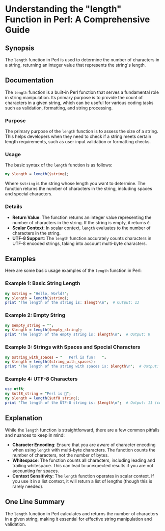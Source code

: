 <!--
Meta Description: # Understanding the "length" Function in Perl: A Comprehensive Guide ## Synopsis The `length` function in Perl is used to determine the number of char...
Meta Keywords: length, string, function, characters, perl
-->

# Understanding the "length" Function in Perl: A Comprehensive Guide

## Synopsis
The `length` function in Perl is used to determine the number of characters in a string, returning an integer value that represents the string's length.

## Documentation
The `length` function is a built-in Perl function that serves a fundamental role in string manipulation. Its primary purpose is to provide the count of characters in a given string, which can be useful for various coding tasks such as validation, formatting, and string processing.

### Purpose
The primary purpose of the `length` function is to assess the size of a string. This helps developers when they need to check if a string meets certain length requirements, such as user input validation or formatting checks.

### Usage
The basic syntax of the `length` function is as follows:

```perl
my $length = length($string);
```

Where `$string` is the string whose length you want to determine. The function returns the number of characters in the string, including spaces and special characters.

### Details
- **Return Value**: The function returns an integer value representing the number of characters in the string. If the string is empty, it returns `0`.
- **Scalar Context**: In scalar context, `length` evaluates to the number of characters in the string.
- **UTF-8 Support**: The `length` function accurately counts characters in UTF-8 encoded strings, taking into account multi-byte characters.

## Examples
Here are some basic usage examples of the `length` function in Perl:

### Example 1: Basic String Length
```perl
my $string = "Hello, World!";
my $length = length($string);
print "The length of the string is: $length\n";  # Output: 13
```

### Example 2: Empty String
```perl
my $empty_string = "";
my $length = length($empty_string);
print "The length of the empty string is: $length\n";  # Output: 0
```

### Example 3: Strings with Spaces and Special Characters
```perl
my $string_with_spaces = "   Perl is fun!   ";
my $length = length($string_with_spaces);
print "The length of the string with spaces is: $length\n";  # Output: 15
```

### Example 4: UTF-8 Characters
```perl
use utf8;
my $utf8_string = "Perl is 🐍";
my $length = length($utf8_string);
print "The length of the UTF-8 string is: $length\n";  # Output: 11 (considering multi-byte characters)
```

## Explanation
While the `length` function is straightforward, there are a few common pitfalls and nuances to keep in mind:

- **Character Encoding**: Ensure that you are aware of character encoding when using `length` with multi-byte characters. The function counts the number of characters, not the number of bytes.
- **Whitespace**: The function counts all characters, including leading and trailing whitespace. This can lead to unexpected results if you are not accounting for spaces.
- **Context Sensitivity**: The `length` function operates in scalar context. If you use it in a list context, it will return a list of lengths (though this is rarely needed).

## One Line Summary
The `length` function in Perl calculates and returns the number of characters in a given string, making it essential for effective string manipulation and validation.
